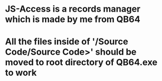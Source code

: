 # JS-Access is a records manager which is made by me from QB64
# All the files inside of '/Source Code/Source Code>' should be moved to root directory of QB64.exe to work
